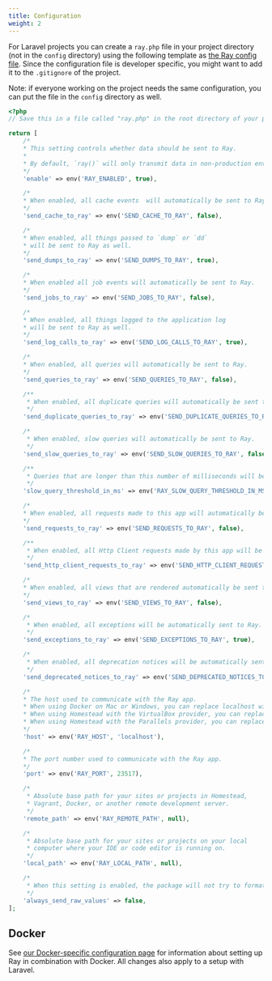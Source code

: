 ```yaml
---
title: Configuration
weight: 2
---
```


For Laravel projects you can create a `ray.php` file in your project directory (not in the `config` directory) using the following template as [the Ray config file](/docs/php/vanilla-php/configuration). Since the configuration file is developer specific, you might want to add it to the `.gitignore` of the project.

Note: if everyone working on the project needs the same configuration, you can put the file in the `config` directory as well.

```php
<?php
// Save this in a file called "ray.php" in the root directory of your project; not in the Laravel "config" directory

return [
    /*
    * This setting controls whether data should be sent to Ray.
    *
    * By default, `ray()` will only transmit data in non-production environments.
    */
    'enable' => env('RAY_ENABLED', true),

    /*
    * When enabled, all cache events  will automatically be sent to Ray.
    */
    'send_cache_to_ray' => env('SEND_CACHE_TO_RAY', false),

    /*
    * When enabled, all things passed to `dump` or `dd`
    * will be sent to Ray as well.
    */
    'send_dumps_to_ray' => env('SEND_DUMPS_TO_RAY', true),

    /*
    * When enabled all job events will automatically be sent to Ray.
    */
    'send_jobs_to_ray' => env('SEND_JOBS_TO_RAY', false),

    /*
    * When enabled, all things logged to the application log
    * will be sent to Ray as well.
    */
    'send_log_calls_to_ray' => env('SEND_LOG_CALLS_TO_RAY', true),

    /*
    * When enabled, all queries will automatically be sent to Ray.
    */
    'send_queries_to_ray' => env('SEND_QUERIES_TO_RAY', false),

    /**
     * When enabled, all duplicate queries will automatically be sent to Ray.
     */
    'send_duplicate_queries_to_ray' => env('SEND_DUPLICATE_QUERIES_TO_RAY', false),

    /*
     * When enabled, slow queries will automatically be sent to Ray.
     */
    'send_slow_queries_to_ray' => env('SEND_SLOW_QUERIES_TO_RAY', false),

    /**
     * Queries that are longer than this number of milliseconds will be regarded as slow.
     */
    'slow_query_threshold_in_ms' => env('RAY_SLOW_QUERY_THRESHOLD_IN_MS', 500),

    /*
    * When enabled, all requests made to this app will automatically be sent to Ray.
    */
    'send_requests_to_ray' => env('SEND_REQUESTS_TO_RAY', false),

    /**
     * When enabled, all Http Client requests made by this app will be automatically sent to Ray.
     */
    'send_http_client_requests_to_ray' => env('SEND_HTTP_CLIENT_REQUESTS_TO_RAY', false),

    /*
    * When enabled, all views that are rendered automatically be sent to Ray.
    */
    'send_views_to_ray' => env('SEND_VIEWS_TO_RAY', false),

    /*
     * When enabled, all exceptions will be automatically sent to Ray.
     */
    'send_exceptions_to_ray' => env('SEND_EXCEPTIONS_TO_RAY', true),

    /*
     * When enabled, all deprecation notices will be automatically sent to Ray.
     */
    'send_deprecated_notices_to_ray' => env('SEND_DEPRECATED_NOTICES_TO_RAY', false),

    /*
    * The host used to communicate with the Ray app.
    * When using Docker on Mac or Windows, you can replace localhost with 'host.docker.internal'
    * When using Homestead with the VirtualBox provider, you can replace localhost with '10.0.2.2'
    * When using Homestead with the Parallels provider, you can replace localhost with '10.211.55.2'
    */
    'host' => env('RAY_HOST', 'localhost'),

    /*
    * The port number used to communicate with the Ray app.
    */
    'port' => env('RAY_PORT', 23517),

    /*
     * Absolute base path for your sites or projects in Homestead,
     * Vagrant, Docker, or another remote development server.
     */
    'remote_path' => env('RAY_REMOTE_PATH', null),

    /*
     * Absolute base path for your sites or projects on your local
     * computer where your IDE or code editor is running on.
     */
    'local_path' => env('RAY_LOCAL_PATH', null),

    /*
     * When this setting is enabled, the package will not try to format values sent to Ray.
     */
    'always_send_raw_values' => false,
];
```

## Docker

See [our Docker-specific configuration page](/docs/environments/docker) for information about setting up Ray in combination with Docker. All changes also apply to a setup with Laravel.
